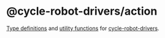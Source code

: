 <!-- This README.md is automatically generated. Edit the JSDoc comments in source code or the md files in docs/readmes/. -->

# @cycle-robot-drivers/action

[Type definitions](./src/types.ts) and [utility functions](./src/utils.ts) for [cycle-robot-drivers](../).


<!-- Start src/createConcurrentAction.ts -->

<!-- End src/createConcurrentAction.ts -->

<!-- Start src/index.ts -->

<!-- End src/index.ts -->

<!-- Start src/types.ts -->

<!-- End src/types.ts -->

<!-- Start src/utils.ts -->

<!-- End src/utils.ts -->

